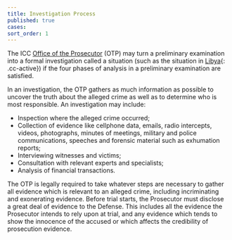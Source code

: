 ```yaml
---
title: Investigation Process
published: true
cases:
sort_order: 1
---
```



The ICC [Office of the Prosecutor](https://www.icc-cpi.int/about/otp) (OTP) may turn a preliminary examination into a formal investigation called a situation (such as the situation in [Libya](){: .cc-active}) if the four phases of analysis in a preliminary examination are satisfied.

In an investigation, the OTP gathers as much information as possible to uncover the truth about the alleged crime as well as to determine who is most responsible. An investigation may include:

* Inspection where the alleged crime occurred;
* Collection of evidence like cellphone data, emails, radio intercepts, videos, photographs, minutes of meetings, military and police communications, speeches and forensic material such as exhumation reports;
* Interviewing witnesses and victims;
* Consultation with relevant experts and specialists;
* Analysis of financial transactions.

The OTP is legally required to take whatever steps are necessary to gather all evidence which is relevant to an alleged crime, including incriminating and exonerating evidence. Before trial starts, the Prosecutor must disclose a great deal of evidence to the Defense. This includes all the evidence the Prosecutor intends to rely upon at trial, and any evidence which tends to show the innocence of the accused or which affects the credibility of prosecution evidence.